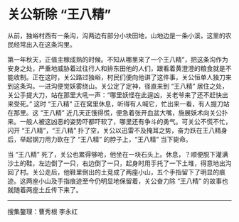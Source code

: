 # 关公斩除 “王八精”

从前，独峪村西有一条沟，沟两边有部分小块田地，山地边是一条小溪，这里的农民经常出入在这条沟里。

第一年秋天，正值主稼成熟的时候。不知从哪里来了一个王八精”，把这条沟作为安身之处，严重地威胁着过往行人和排东田他的人们，跟看着黄澄澄的粮食就是不能收制。正在这时，关公路过独峪，村民们便向他讲了这件事，关公恒单人独刀来到这条沟。一进沟便觉妖雾绕山。关公定了定神，径直来到 “王八精” 居住之处，关公手提大刀，站在那里大吼一声：“哪里妖怪在此逞凶，关老爷来了还不赶快出来受死。” 这时 “王八精” 正在窝里休息，听得有人喊它，忙出来一看，有人提刀站在那里。这 “王八精” 近几天正饿得慌，便急着张开血盆大嘴，施展妖术向关公扑来。一般人被这凶恶的姿势吓都吓软了，哪里还有争斗的勇气。可关公不慌不忙，闪开 “王八精”，“王八精” 扑了空，关公以迅雷不及掩耳之势，奋力跃在王八精身后，举起钢刀用力砍在了 “王八精” 的脖子上，“王八精” 当下毙命。

当 “王八精” 死了，关公也累得够呛，他坐在一块石头上。休息，？顺便脱下灌满沙土的鞋，左边倒了一只，右边倒了一只，起身时用手托了一下土堆，得意地出沟回了村。关公走后，他鞋里倒出的土竞成了两座小山，五个手指留下了明显的痕迹。这两座小山及手指痕迹至今仍明显地保留着，关公奋力除 “王八精” 的故事也就随着两座土丘传下来了。

---

搜集鏊理：曹秀根 李永红

